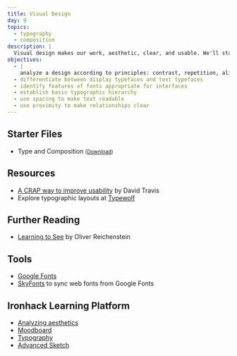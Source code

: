 ```yaml
---
title: Visual Design
day: 9
topics:
  - typography
  - composition
description: |
  Visual design makes our work, aesthetic, clear, and usable. We'll start exploring some principles of typography and layout in this class. Keep in mind that theory will only take your design work so far. You have to produce work, look at it, and try again in order to actually improve.
objectives:
  - |
    analyze a design according to principles: contrast, repetition, alignment, and proximity (CRAP)
  - differentiate between display typefaces and text typefaces
  - identify features of fonts appropriate for interfaces
  - establish basic typographic hierarchy
  - use spacing to make text readable
  - use proximity to make relationships clear
---
```


<!-- <img class="illo aside" src="/assets/images/crap.png" alt="Illustration of CRAP design principles: contrast, repetition, alignment, and proximity" /> -->


Starter Files
-------------

- Type and Composition <small>(<a download href="{{ site.baseurl }}/files/Type and Composition.sketch">Download</a>)</small>


Resources
---------

- [A CRAP way to improve usability](https://www.userfocus.co.uk/articles/A_CRAP_way_to_improve_usability.html) by David Travis
- Explore typographic layouts at [Typewolf](https://www.typewolf.com)


Further Reading
---------------

- [Learning to See](https://ia.net/topics/learning-to-see) by Oliver Reichenstein


Tools
-----

- [Google Fonts](https://fonts.google.com)
- [SkyFonts](https://skyfonts.com) to sync web fonts from Google Fonts


Ironhack Learning Platform
---------------------------

- [Analyzing aesthetics](http://learn.ironhack.com/#/learning_unit/7069)
- [Moodboard](http://learn.ironhack.com/#/learning_unit/7086)
- [Typography](http://learn.ironhack.com/#/learning_unit/7090)
- [Advanced Sketch](http://learn.ironhack.com/#/learning_unit/7076)
